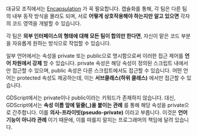 대규모 조직에서는 [Encapsulation](Encapsulation.md) 가 꼭 필요합니다. 캡슐화를 통해, 각 팀은 다른 팀의 내부 동작 방식을 몰라도 되며,
서로 **어떻게 상호작용해야 하는지만 알고 있으면** 각자의 코드 영역을 개발할 수 있습니다.

각 팀은 **외부 인터페이스의 형태에 대해 모든 팀이 합의만 한다면**, 자신이 맡은 코드 부분을 자유롭게 원하는 방식으로 작업할 수 있습니다.

일부 언어에서는 속성을 private 또는 public으로 명시함으로써 이러한 접근 제어를 **언어 차원에서 강제** 할 수 있습니다. private 속성은
해당 속성이 정의된 스크립트 내에서만 접근할 수 있으며, public 속성은 다른 스크립트에서도 접근할 수 있습니다. 어떤 언어는 protected 속성도
제공하는데, 이는 **서브클래스(하위 클래스)** 에서만 접근할 수 있습니다.

GDScript에서는 private이나 public이라는 키워드가 존재하지 않습니다. 대신, GDScript에서는 **속성 이름 앞에 밑줄(\_)을 붙이는
관례** 를 통해 해당 속성을 private으로 간주합니다. 이를 **의사-프라이빗(pseudo-private)** 이라고 부릅니다. 이것은 **언어 기능이
아니라 관례** 이기 때문에, 이를 따를지 말지는 프로그래머의 책임에 달려 있습니다.